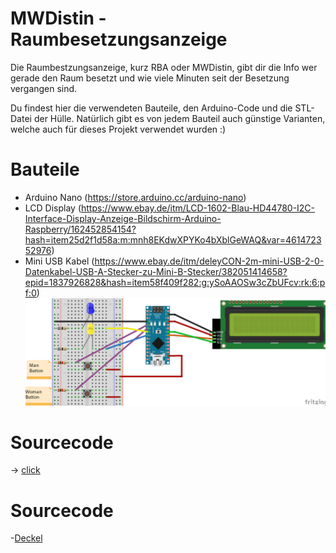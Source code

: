 # MWDistin - Raumbesetzungsanzeige

Die Raumbestzungsanzeige, kurz RBA oder MWDistin, gibt dir die Info wer gerade den Raum besetzt und wie viele Minuten seit der Besetzung vergangen sind. 

Du findest hier die verwendeten Bauteile, den Arduino-Code und die STL-Datei der Hülle. Natürlich gibt es von jedem Bauteil auch günstige Varianten, welche auch für dieses Projekt verwendet wurden :)

# Bauteile
- Arduino Nano (https://store.arduino.cc/arduino-nano)
- LCD Display (https://www.ebay.de/itm/LCD-1602-Blau-HD44780-I2C-Interface-Display-Anzeige-Bildschirm-Arduino-Raspberry/162452854154?hash=item25d2f1d58a:m:mnh8EKdwXPYKo4bXblGeWAQ&var=461472352976)
- Mini USB Kabel (https://www.ebay.de/itm/deleyCON-2m-mini-USB-2-0-Datenkabel-USB-A-Stecker-zu-Mini-B-Stecker/382051414658?epid=1837926828&hash=item58f409f282:g:ySoAAOSw3cZbUFcv:rk:6:pf:0)
![](MWDistin_Nano_Verkabelung.png)

# Sourcecode
-> [click](MWDistin.ino)

# Sourcecode
-[Deckel](Deckel.stl)
